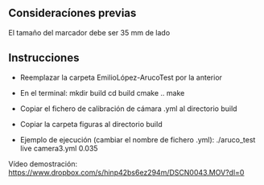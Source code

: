 Consideracíones previas
-----------------------------------------------------------------
El tamaño del marcador debe ser 35 mm de lado

Instrucciones
-----------------------------------------------------------------
- Reemplazar la carpeta EmilioLópez-ArucoTest por la anterior
- En el terminal:
	mkdir build
	cd build
	cmake ..
	make

- Copiar el fichero de calibración de cámara .yml al directorio build
- Copiar la carpeta figuras al directorio build
- Ejemplo de ejecución (cambiar el nombre de fichero .yml):
	./aruco_test live camera3.yml 0.035

Vídeo demostración: https://www.dropbox.com/s/hinp42bs6ez294m/DSCN0043.MOV?dl=0
